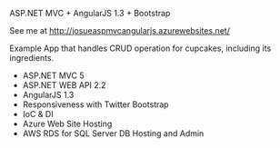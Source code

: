 ASP.NET MVC + AngularJS 1.3 + Bootstrap

See me at http://josueaspmvcangularjs.azurewebsites.net/

Example App that handles CRUD operation for cupcakes, including its ingredients.

- ASP.NET MVC 5
- ASP.NET WEB API 2.2
- AngularJS 1.3  
- Responsiveness with Twitter Bootstrap
- IoC & DI
- Azure Web Site Hosting
- AWS RDS for SQL Server DB Hosting and Admin
